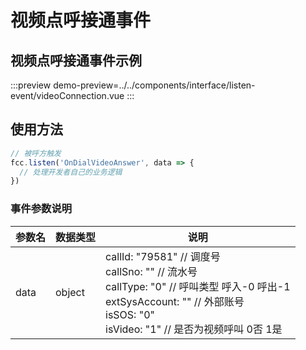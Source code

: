 # 视频点呼接通事件

## 视频点呼接通事件示例

:::preview
demo-preview=../../components/interface/listen-event/videoConnection.vue
:::

## 使用方法

```typescript
// 被呼方触发
fcc.listen('OnDialVideoAnswer', data => {
  // 处理开发者自己的业务逻辑
})
```
<!-- **入参说明** -->


### 事件参数说明

| **参数名**  | **数据类型** | **说明**                       |
| ----------- | ------------ | --------------------------------------------- |
| data       | object       | callId: "79581"   // 调度号<br/>callSno: ""    // 流水号<br/>callType: "0"   // 呼叫类型  呼入-0 呼出-1  <br/>extSysAccount: ""   // 外部账号<br/>isSOS: "0"<br/>isVideo: "1"  // 是否为视频呼叫 0否 1是<br/>                     | 
